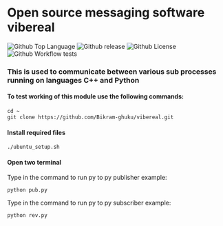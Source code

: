 # Open source messaging software **vibereal**

![Github Top Language](https://img.shields.io/github/languages/top/Bikram-ghuku/cerial)
![Github release](https://img.shields.io/github/v/release/Bikram-ghuku/cerial)
![Github License](https://img.shields.io/github/license/Bikram-ghuku/cerial)
![Github Workflow tests](https://github.com/Bikram-ghuku/cerial/actions/workflows/python-package.yml/badge.svg)
### This is used to communicate between various sub processes running on languages **C++** and **Python**

#### To test working of this module use the following commands:

```Clone this repository
cd ~
git clone https://github.com/Bikram-ghuku/vibereal.git
```
#### Install required files
```Setup the library
./ubuntu_setup.sh
```

#### Open two terminal

Type in the command to run py to py publisher example: 

```py-2-py pub
python pub.py
```

Type in the command to run py to py subscriber example:

```py-2-py sub
python rev.py
```


